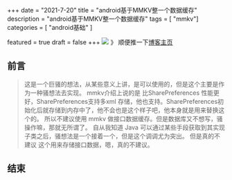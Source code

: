 +++
date = "2021-7-20"
title = "android基于MMKV整一个数据缓存"
description = "android基于MMKV整一个数据缓存"
tags = [ "mmkv"]
categories = [
"android基础"
]

featured = true
draft = false 
+++
![](https://gitee.com/lalalaxiaowifi/pictures/raw/master/image/%E6%97%A5%E5%B8%B8%E6%90%AC%E7%A0%96%E5%A4%B4.png)
》 顺便推一下[博客主页](http://lalalaxiaowifi.gitee.io/pictures/)
## 前言
> 这是一个巨骚的想法，从某些意义上讲，是可以使用的，但是这个主要是作为一种骚想法去实现。
> mmkv介绍上说的是 比SharePreferences 性能更好，SharePreferences支持多xml 存储，他也支持。SharePreferences初始化后就存储到内存中了，他不会也是这个样子吧，他本身就是用来替换这个的。
> 所以不建议使用 mmkv 做接口数据缓存。但是数据库又不想写，骚操作嘛，那就无所谓了。
> 自从我知道 Java 可以通过某些手段获取到其实现子类之后，骚想法是一个接着一个，但是这个调调尤为突出。
> 但是真的不建议 这个用来存储接口数据，嗯，真的不建议。
## 结束


